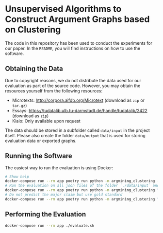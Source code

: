# Unsupervised Algorithms to Construct Argument Graphs based on Clustering

The code in this repository has been used to conduct the experiments for our paper.
In the `README`, you will find instructions on how to use the software.

## Obtaining the Data

Due to copyright reasons, we do not distribute the data used for our evaluation as part of the source code.
However, you may obtain the resources yourself from the following resources:

- Microtexts: <http://corpora.aifdb.org/Microtext> (download as `zip` or `tar.gz`)
- Essays: <https://tudatalib.ulb.tu-darmstadt.de/handle/tudatalib/2422> (download as `zip`)
- Kialo: Only available upon request

The data should be stored in a subfolder called `data/input` in the project itself. Please also create the folder `data/output` that is used for storing evaluation data or exported graphs.

## Running the Software

The easiest way to run the evaluation is using Docker:

```sh
# Show help
docker-compose run --rm app poetry run python -m argmining_clustering --help
# Run the evaluation on all json files of the folder `./data/input` and write the graphs to `./data/output/
docker-compose run --rm app poetry run python -m argmining_clustering "**/*.json" --save-json --save-pdf
# Do not predict the major claim but use gold standard
docker-compose run --rm app poetry run python -m argmining_clustering "**/*.json" --save-json --save-pdf --preset-mc
```

## Performing the Evaluation

```sh
docker-compose run --rm app ./evaluate.sh
```
